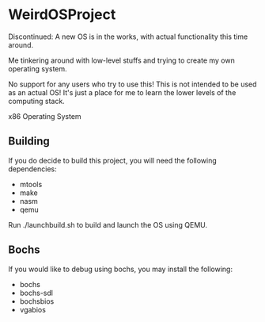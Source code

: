 # WeirdOSProject
Discontinued: A new OS is in the works, with actual functionality this time around.

Me tinkering around with low-level stuffs and trying to create my own operating system.

No support for any users who try to use this! This is not intended to be used as an actual OS! It's just a place for me to learn the lower levels of the computing stack.

x86 Operating System

## Building
If you do decide to build this project, you will need the following dependencies:
- mtools
- make
- nasm
- qemu

Run ./launchbuild.sh to build and launch the OS using QEMU.

## Bochs
If you would like to debug using bochs, you may install the following:
- bochs
- bochs-sdl
- bochsbios
- vgabios
